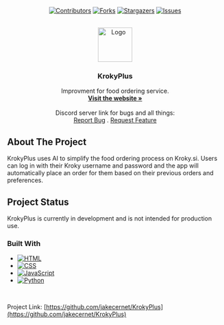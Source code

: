 <a name="readme-top"></a>
<div align="center">
  
[![Contributors][contributors-shield]][contributors-url]
[![Forks][forks-shield]][forks-url]
[![Stargazers][stars-shield]][stars-url]
[![Issues][issues-shield]][issues-url]
  
</div>


<!-- PROJECT LOGO -->
<br/>
<div align="center">
  <a href="https://krokyplus.me">
    <img src="https://krokyplus.me/files/other/icon.png" alt="Logo" width="80" height="80">
  </a>

<h3 align="center">KrokyPlus</h3>
  <p align="center">
    Improvment for food ordering service.
    <br />
    <a href="https://krokyplus.me" target="_blank"><strong>Visit the website »</strong></a>
    <br />
    <br />
    Discord server link for bugs and all things:
    <br />
    <a href="https://discord.gg/jGHReVrecJ">Report Bug</a>
     .
    <a href="https://discord.gg/jGHReVrecJ">Request Feature</a>
  </p>
</div>



<!-- ABOUT THE PROJECT -->
## About The Project

KrokyPlus uses AI to simplify the food ordering process on Kroky.si. Users can log in with their Kroky username and password and the app will automatically place an order for them based on their previous orders and preferences.

## Project Status
KrokyPlus is currently in development and is not intended for production use.

<!--## How to use it

First, you register with your Kroky username and password.

<img src="http://www2.arnes.si/~jcern4/Posnetek%20zaslona%202023-04-22%20121453.png" width="1000px">-->

### Built With

* [![HTML][HTML5]][Next-url]
* [![CSS][CSS3]][Vue-url]
* [![JavaScript][JavaScript]][React-url]
* [![Python][Python]][Python-url]

<br>

Project Link: [https://github.com/jakecernet/KrokyPlus](https://github.com/jakecernet/KrokyPlus)


<!-- MARKDOWN LINKS & IMAGES -->
<!-- https://www.markdownguide.org/basic-syntax/#reference-style-links -->
[contributors-shield]: https://img.shields.io/github/contributors/jakecernet/KrokyPlus.svg?style=for-the-badge
[contributors-url]: https://github.com/jakecernet/KrokyPlus/graphs/contributors
[forks-shield]: https://img.shields.io/github/forks/jakecernet/KrokyPlus.svg?style=for-the-badge
[forks-url]: https://github.com/jakecernet/KrokyPlus/network/members
[stars-shield]: https://img.shields.io/github/stars/jakecernet/KrokyPlus.svg?style=for-the-badge
[stars-url]: https://github.com/jakecernet/KrokyPlus/stargazers
[issues-shield]: https://img.shields.io/github/issues/jakecernet/KrokyPlus.svg?style=for-the-badge
[issues-url]: https://github.com/jakecernet/KrokyPlus/issues
[HTML5]: 	https://img.shields.io/badge/HTML5-E34F26?style=for-the-badge&logo=html5&logoColor=white
[Next-url]: https://en.wikipedia.org/wiki/HTML5
[JavaScript]: https://img.shields.io/badge/JavaScript-F7DF1E?style=for-the-badge&logo=javascript&logoColor=black
[React-url]: https://en.wikipedia.org/wiki/JavaScript
[CSS3]: https://img.shields.io/badge/CSS3-1572B6?style=for-the-badge&logo=css3&logoColor=white
[Vue-url]: https://en.wikipedia.org/wiki/CSS
[Python]: 	https://img.shields.io/badge/Python-14354C?style=for-the-badge&logo=python&logoColor=white
[Python-url]: https://www.python.org
